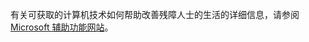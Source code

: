 有关可获取的计算机技术如何帮助改善残障人士的生活的详细信息，请参阅 [Microsoft 辅助功能网站](http://go.microsoft.com/fwlink/?LinkId=8431)。

<!--HONumber=Jun16_HO4-->


